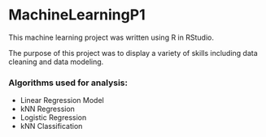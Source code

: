# MachineLearningP1

This machine learning project was written using R in RStudio.

The purpose of this project was to display a variety of skills including data cleaning and data modeling. 


### Algorithms used for analysis:
- Linear Regression Model
- kNN Regression
- Logistic Regression
- kNN Classification
